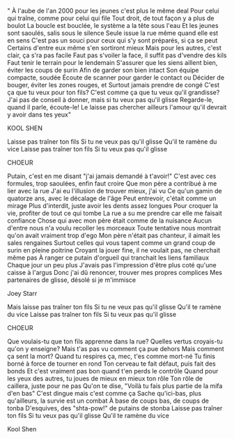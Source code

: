 " À l'aube de l'an 2000 pour les jeunes c'est plus le même deal Pour celui qui traîne, comme pour celui qui file Tout droit, de tout façon y a plus de boulot La boucle est bouclée, le système a la tête sous l'eau Et les jeunes sont saoulés, salis sous le silence Seule issue la rue même quand elle est en sens C'est pas un souci pour ceux qui s'y sont préparés, si ça se peut Certains d'entre eux même s'en sortiront mieux Mais pour les autres, c'est clair, ça s'ra pas facile Faut pas s'voiler la face, il suffit pas d'vendre des kils Faut tenir le terrain pour le lendemain S'assurer que les siens aillent bien, éviter les coups de surin Afin de garder son bien intact Son équipe compacte, soudée Écoute de scanner pour garder le contact ou Décider de bouger, éviter les zones rouges, et Surtout jamais prendre de congé C'est ça que tu veux pour ton fils? C'est comme ça que tu veux qu'il grandisse? J'ai pas de conseil à donner, mais si tu veux pas qu'il glisse Regarde-le, quand il parle, écoute-le! Le laisse pas chercher ailleurs l'amour qu'il devrait y avoir dans tes yeux"

KOOL SHEN

Laisse pas traîner ton fils Si tu ne veux pas qu'il glisse Qu'il te ramène du vice Laisse pas traîner ton fils Si tu veux pas qu'il glisse

CHOEUR

Putain, c'est en me disant "j'ai jamais demandé à t'avoir!" C'est avec ces formules, trop saoulées, enfin faut croire Que mon père a contribué à me lier avec la rue J'ai eu l'illusion de trouver mieux, j'ai vu Ce qu'un gamin de quatorze ans, avec le décalage de l'âge Peut entrevoir, c'était comme un mirage Plus d'interdit, juste avoir les dents assez longues Pour croquer la vie, profiter de tout ce qui tombe La rue a su me prendre car elle me faisait confiance Chose qui avec mon père était comme de la nuisance Aucun d'entre nous n'a voulu recoller les morceaux Toute tentative nous montrait qu'on avait vraiment trop d'ego Mon père n'était pas chanteur, il aimait les sales rengaines Surtout celles qui vous tapent comme un grand coup de surin en pleine poitrine Croyant la jouer fine, il ne voulait pas, ne cherchait même pas À ranger ce putain d'orgueil qui tranchait les liens familiaux Chaque jour un peu plus J'avais pas l'impression d'être plus coté qu'une caisse à l'argus Donc j'ai dû renoncer, trouver mes propres complices Mes partenaires de glisse, désolé si je m'immisce

Joey Starr

Mais laisse pas traîner ton fils
Si tu ne veux pas qu'il glisse
Qu'il te ramène du vice
Laisse pas traîner ton fils
Si tu veux pas qu'il glisse

CHOEUR

Que voulais-tu que ton fils apprenne dans la rue?
Quelles vertus croyais-tu qu'on y enseigne?
Mais t'as pas vu comment ça pue dehors
Mais comment ça sent la mort?
Quand tu respires ça, mec, t'es comme mort-né
Tu finis borné à force de tourner en rond
Ton cerveau te fait défaut, puis fait des bonds
Et c'est vraiment pas bon quand t'en perds le contrôle
Quand pour les yeux des autres, tu joues de mieux en mieux ton rôle
Ton rôle de caillera, juste pour ne pas
Qu'on te dise, "Voilà tu fais plus partie de la mifa d'en bas"
C'est dingue mais c'est comme ça
Sache qu'ici-bas, plus qu'ailleurs, la survie est un combat
À base de coups bas, de coups de tonba
D'esquives, des "shta-pow!" de putains de stonba
Laisse pas traîner ton fils
Si tu veux pas qu'il glisse
Qu'il te ramène du vice

Kool Shen